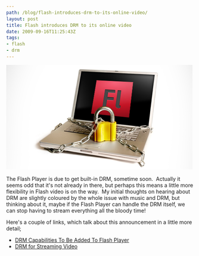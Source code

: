 ```yaml
---
path: /blog/flash-introduces-drm-to-its-online-video/
layout: post
title: Flash introduces DRM to its online video
date: 2009-09-16T11:25:43Z
tags:
- flash
- drm
---
```


![flashdrm](flashdrm.png)

The Flash Player is due to get built-in DRM, sometime soon.  Actually it seems odd that it's not already in there, but perhaps this means a little more flexibility in Flash video is on the way.  My initial thoughts on hearing about DRM are slightly coloured by the whole issue with music and DRM, but thinking about it, maybe if the Flash Player can handle the DRM itself, we can stop having to stream everything all the bloody time!

Here's a couple of links, which talk about this announcement in a little more detail;

*   [DRM Capabilities To Be Added To Flash Player](http://www.flashcomguru.com/index.cfm/2009/9/10/flash-player-drm)
*   [DRM for Streaming Video](http://jodieorourke.com/view.php?id=112&blog=news)